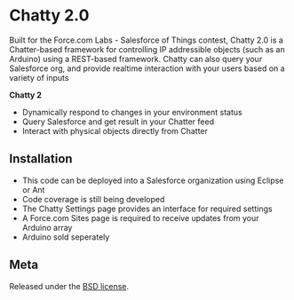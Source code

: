Chatty 2.0 
=================================================

Built for the Force.com Labs - Salesforce of Things contest, 
Chatty 2.0 is a Chatter-based framework for controlling IP addressible
objects (such as an Arduino) using a REST-based framework.  Chatty can 
also query your Salesforce org, and provide realtime interaction with your 
users based on a variety of inputs

**Chatty 2**

* Dynamically respond to changes in your environment status
* Query Salesforce and get result in your Chatter feed
* Interact with physical objects directly from Chatter


Installation 
---

* This code can be deployed into a Salesforce organization using Eclipse or Ant
* Code coverage is still being developed
* The Chatty Settings page provides an interface for required settings
* A Force.com Sites page is required to receive updates from your Arduino array
* Arduino sold seperately



Meta
----

Released under the [BSD license](http://www.opensource.org/licenses/BSD-3-Clause).